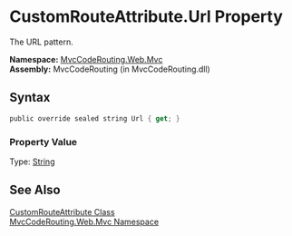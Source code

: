 CustomRouteAttribute.Url Property
=================================
The URL pattern.

**Namespace:** [MvcCodeRouting.Web.Mvc][1]  
**Assembly:** MvcCodeRouting (in MvcCodeRouting.dll)

Syntax
------

```csharp
public override sealed string Url { get; }
```

### Property Value
Type: [String][2]

See Also
--------
[CustomRouteAttribute Class][3]  
[MvcCodeRouting.Web.Mvc Namespace][1]  

[1]: ../README.md
[2]: http://msdn.microsoft.com/en-us/library/s1wwdcbf
[3]: README.md